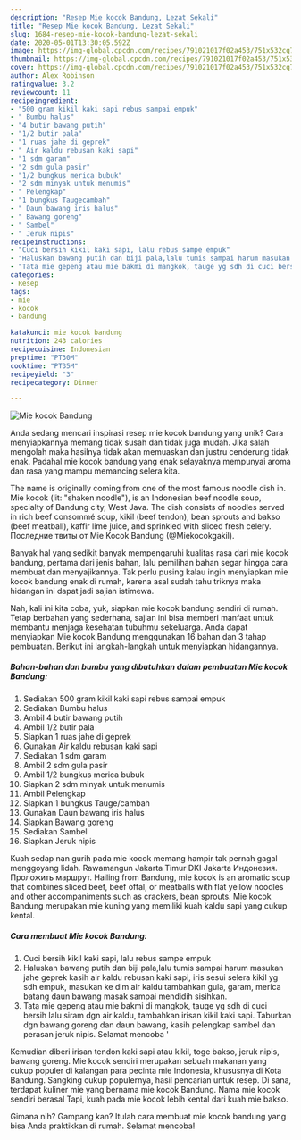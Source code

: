 ```yaml
---
description: "Resep Mie kocok Bandung, Lezat Sekali"
title: "Resep Mie kocok Bandung, Lezat Sekali"
slug: 1684-resep-mie-kocok-bandung-lezat-sekali
date: 2020-05-01T13:30:05.592Z
image: https://img-global.cpcdn.com/recipes/791021017f02a453/751x532cq70/mie-kocok-bandung-foto-resep-utama.jpg
thumbnail: https://img-global.cpcdn.com/recipes/791021017f02a453/751x532cq70/mie-kocok-bandung-foto-resep-utama.jpg
cover: https://img-global.cpcdn.com/recipes/791021017f02a453/751x532cq70/mie-kocok-bandung-foto-resep-utama.jpg
author: Alex Robinson
ratingvalue: 3.2
reviewcount: 11
recipeingredient:
- "500 gram kikil kaki sapi rebus sampai empuk"
- " Bumbu halus"
- "4 butir bawang putih"
- "1/2 butir pala"
- "1 ruas jahe di geprek"
- " Air kaldu rebusan kaki sapi"
- "1 sdm garam"
- "2 sdm gula pasir"
- "1/2 bungkus merica bubuk"
- "2 sdm minyak untuk menumis"
- " Pelengkap"
- "1 bungkus Taugecambah"
- " Daun bawang iris halus"
- " Bawang goreng"
- " Sambel"
- " Jeruk nipis"
recipeinstructions:
- "Cuci bersih kikil kaki sapi, lalu rebus sampe empuk"
- "Haluskan bawang putih dan biji pala,lalu tumis sampai harum masukan jahe geprek kasih air kaldu rebusan kaki sapi, iris sesui selera kikil yg sdh empuk, masukan ke dlm air kaldu tambahkan gula, garam, merica batang daun bawang masak sampai mendidih sisihkan."
- "Tata mie gepeng atau mie bakmi di mangkok, tauge yg sdh di cuci bersih lalu siram dgn air kaldu, tambahkan irisan kikil kaki sapi. Taburkan dgn bawang goreng dan daun bawang, kasih pelengkap sambel dan perasan jeruk nipis. Selamat mencoba &#39;"
categories:
- Resep
tags:
- mie
- kocok
- bandung

katakunci: mie kocok bandung 
nutrition: 243 calories
recipecuisine: Indonesian
preptime: "PT30M"
cooktime: "PT35M"
recipeyield: "3"
recipecategory: Dinner

---
```



![Mie kocok Bandung](https://img-global.cpcdn.com/recipes/791021017f02a453/751x532cq70/mie-kocok-bandung-foto-resep-utama.jpg)

Anda sedang mencari inspirasi resep mie kocok bandung yang unik? Cara menyiapkannya memang tidak susah dan tidak juga mudah. Jika salah mengolah maka hasilnya tidak akan memuaskan dan justru cenderung tidak enak. Padahal mie kocok bandung yang enak selayaknya mempunyai aroma dan rasa yang mampu memancing selera kita.

The name is originally coming from one of the most famous noodle dish in. Mie kocok (lit: &#34;shaken noodle&#34;), is an Indonesian beef noodle soup, specialty of Bandung city, West Java. The dish consists of noodles served in rich beef consommé soup, kikil (beef tendon), bean sprouts and bakso (beef meatball), kaffir lime juice, and sprinkled with sliced fresh celery. Последние твиты от Mie Kocok Bandung (@Miekocokgakil).

Banyak hal yang sedikit banyak mempengaruhi kualitas rasa dari mie kocok bandung, pertama dari jenis bahan, lalu pemilihan bahan segar hingga cara membuat dan menyajikannya. Tak perlu pusing kalau ingin menyiapkan mie kocok bandung enak di rumah, karena asal sudah tahu triknya maka hidangan ini dapat jadi sajian istimewa.


Nah, kali ini kita coba, yuk, siapkan mie kocok bandung sendiri di rumah. Tetap berbahan yang sederhana, sajian ini bisa memberi manfaat untuk membantu menjaga kesehatan tubuhmu sekeluarga. Anda dapat menyiapkan Mie kocok Bandung menggunakan 16 bahan dan 3 tahap pembuatan. Berikut ini langkah-langkah untuk menyiapkan hidangannya.

<!--inarticleads1-->

##### Bahan-bahan dan bumbu yang dibutuhkan dalam pembuatan Mie kocok Bandung:

1. Sediakan 500 gram kikil kaki sapi rebus sampai empuk
1. Sediakan  Bumbu halus
1. Ambil 4 butir bawang putih
1. Ambil 1/2 butir pala
1. Siapkan 1 ruas jahe di geprek
1. Gunakan  Air kaldu rebusan kaki sapi
1. Sediakan 1 sdm garam
1. Ambil 2 sdm gula pasir
1. Ambil 1/2 bungkus merica bubuk
1. Siapkan 2 sdm minyak untuk menumis
1. Ambil  Pelengkap
1. Siapkan 1 bungkus Tauge/cambah
1. Gunakan  Daun bawang iris halus
1. Siapkan  Bawang goreng
1. Sediakan  Sambel
1. Siapkan  Jeruk nipis


Kuah sedap nan gurih pada mie kocok memang hampir tak pernah gagal menggoyang lidah. Rawamangun Jakarta Timur DKI Jakarta Индонезия. Проложить маршрут. Hailing from Bandung, mie kocok is an aromatic soup that combines sliced beef, beef offal, or meatballs with flat yellow noodles and other accompaniments such as crackers, bean sprouts. Mie kocok Bandung merupakan mie kuning yang memiliki kuah kaldu sapi yang cukup kental. 

<!--inarticleads2-->

##### Cara membuat Mie kocok Bandung:

1. Cuci bersih kikil kaki sapi, lalu rebus sampe empuk
1. Haluskan bawang putih dan biji pala,lalu tumis sampai harum masukan jahe geprek kasih air kaldu rebusan kaki sapi, iris sesui selera kikil yg sdh empuk, masukan ke dlm air kaldu tambahkan gula, garam, merica batang daun bawang masak sampai mendidih sisihkan.
1. Tata mie gepeng atau mie bakmi di mangkok, tauge yg sdh di cuci bersih lalu siram dgn air kaldu, tambahkan irisan kikil kaki sapi. Taburkan dgn bawang goreng dan daun bawang, kasih pelengkap sambel dan perasan jeruk nipis. Selamat mencoba &#39;


Kemudian diberi irisan tendon kaki sapi atau kikil, toge bakso, jeruk nipis, bawang goreng. Mie kocok sendiri merupakan sebuah makanan yang cukup populer di kalangan para pecinta mie Indonesia, khususnya di Kota Bandung. Sangking cukup populernya, hasil pencarian untuk resep. Di sana, terdapat kuliner mie yang bernama mie kocok Bandung. Nama mie kocok sendiri berasal Tapi, kuah pada mie kocok lebih kental dari kuah mie bakso. 

Gimana nih? Gampang kan? Itulah cara membuat mie kocok bandung yang bisa Anda praktikkan di rumah. Selamat mencoba!
